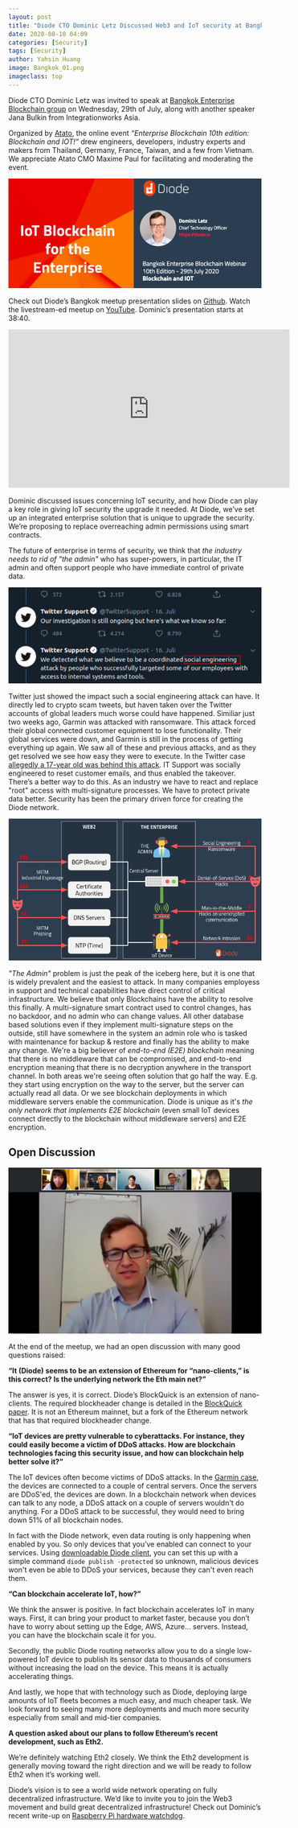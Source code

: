 ```yaml
---
layout: post
title: "Diode CTO Dominic Letz Discussed Web3 and IoT security at Bangkok Enterprise Blockchain Meetup"
date: 2020-08-10 04:09
categories: [Security]
tags: [Security]
author: Yahsin Huang
image: Bangkok_01.png
imageclass: top
---
```



Diode CTO Dominic Letz was invited to speak at [Bangkok Enterprise Blockchain group](https://www.meetup.com/Bangkok-Enterprise-Blockchain/events/271814031/) on Wednesday, 29th of July, along with another speaker Jana Bulkin from Integrationworks Asia. 

Organized by [Atato](https://www.atato.com/), the online event _“Enterprise Blockchain 10th edition: Blockchain and IOT!”_ drew engineers, developers, industry experts and makers from Thailand, Germany, France, Taiwan, and a few from Vietnam. We appreciate Atato CMO Maxime Paul for facilitating and moderating the event.

![alt_text](images/blog/Bangkok_02.png "image_tooltip")

Check out Diode’s Bangkok meetup presentation slides on [Github](https://github.com/diodechain/presentations/blob/master/Bangkok_Meetup_2020/Bangkok_Meetup_2020.pdf). Watch the livestream-ed meetup on [YouTube](https://youtu.be/tGepc4324xQ?t=2320). Dominic’s presentation starts at 38:40.


<center><iframe width="560" height="315" src="https://www.youtube.com/embed/tGepc4324xQ?start=2320" frameborder="0" allow="accelerometer; autoplay; encrypted-media; gyroscope; picture-in-picture" allowfullscreen></iframe></center>


Dominic discussed issues concerning IoT security, and how Diode can play a key role in giving IoT security the upgrade it needed. At Diode, we’ve set up an integrated enterprise solution that is unique to upgrade the security. We’re proposing to replace overreaching admin permissions using smart contracts.

The future of enterprise in terms of security, we think that _the industry needs to rid of "the admin"_ who has super-powers, in particular, the IT admin and often support people who have immediate control of private data. 

![alt_text](images/blog/Bangkok_05.png "image_tooltip")

Twitter just showed the impact such a social engineering attack can have. It directly led to crypto scam tweets, but haven taken over the Twitter accounts of global leaders much worse could have happened. Similiar just two weeks ago, Garmin was attacked with ransomware. This attack forced their global connected customer equipment to lose functionality. Their global services were down, and Garmin is still in the process of getting everything up again. We saw all of these and previous attacks, and as they get resolved we see how easy they were to execute. In the Twitter case [allegedly a 17-year old was behind this attack](https://www.nytimes.com/2020/07/31/technology/twitter-hack-arrest.html). IT Support was socially engineered to reset customer emails, and thus enabled the takeover. There’s a better way to do this. As an industry we have to react and replace "root" access with multi-signature processes. We have to protect private data better. Security has been the primary driven force for creating the Diode network.

![alt_text](images/blog/Bangkok_03.png "image_tooltip")

_"The Admin"_ problem is just the peak of the iceberg here, but it is one that is widely prevalent and the easiest to attack. In many companies employess in support and technical capabilities have direct control of critical infrastructure. We believe that only Blockchains have the ability to resolve this finally. A multi-signature smart contract used to control changes, has no backdoor, and no admin who can change values. All other database based solutions even if they implement multi-signature steps on the outside, still have somewhere in the system an admin role who is tasked with maintenance for backup & restore and finally has the ability to make any change.  We're a big believer of _end-to-end (E2E) blockchain_ meaning that there is no middleware that can be compromised, and end-to-end encryption meaning that there is no decryption anywhere in the transport channel. In both areas we're seeing often solution that go half the way. E.g. they start using encryption on the way to the server, but the server can actually read all data. Or we see blockchain deployments in which middleware servers enable the communication. Diode is unique as it's _the only network that implements E2E blockchain_ (even small IoT devices connect directly to the blockchain without middleware servers) and E2E encryption.

## Open Discussion

![alt_text](images/blog/Bangkok_04.png "image_tooltip")

At the end of the meetup, we had an open discussion with many good questions raised:

__“It (Diode) seems to be an extension of Ethereum for “nano-clients,” is this correct? Is the underlying network the Eth main net?”__

The answer is yes, it is correct. Diode’s BlockQuick is an extension of nano-clients. The required blockheader change is detailed in the [BlockQuick paper](https://eprint.iacr.org/2019/579.pdf). It is not an Ethereum mainnet, but a fork of the Ethereum network that has that required blockheader change.

__“IoT devices are pretty vulnerable to cyberattacks. For instance, they could easily become a victim of DDoS attacks. How are blockchain technologies facing this security issue, and how can blockchain help better solve it?”__

The IoT devices often become victims of DDoS attacks. In the [Garmin case](https://connect.garmin.com/status/), the devices are connected to a couple of central servers. Once the servers are DDoS'ed, the devices are down. In a blockchain network when devices can talk to any node, a DDoS attack on a couple of servers wouldn't do anything. For a DDoS attack to be successful, they would need to bring down 51% of all blockchain nodes. 

In fact with the Diode network, even data routing is only happening when enabled by you. So only devices that you’ve enabled can connect to your services. Using [downloadable Diode client](https://diode.io/download), you can set this up with a simple command  `diode publish -protected` so unknown, malicious devices won't even be able to DDoS your services, because they can't even reach them.

__“Can blockchain accelerate IoT, how?”__

We think the answer is positive. In fact blockchain accelerates IoT in many ways. First, it can bring your product to market faster, because you don’t have to worry about setting up the Edge, AWS, Azure… servers. Instead, you can have the blockchain scale it for you. 

Secondly, the public Diode routing networks allow you to do a single low-powered IoT device to publish its sensor data to thousands of consumers without increasing the load on the device. This means it is actually accelerating things. 

And lastly, we hope that with technology such as Diode, deploying large amounts of IoT fleets becomes a much easy, and much cheaper task. We look forward to seeing many more deployments and much more security especially from small and mid-tier companies.

__A question asked about our plans to follow Ethereum’s recent development, such as Eth2.__

We’re definitely watching Eth2 closely. We think the Eth2 development is generally moving toward the right direction and we will be ready to follow Eth2 when it’s working well. 

Diode’s vision is to see a world wide network operating on fully decentralized infrastructure. We’d like to invite you to join the Web3 movement and build great decentralized infrastructure! Check out Dominic’s recent write-up on [Raspberry Pi hardware watchdog](https://diode.io/raspberry%20pi/running-forever-with-the-raspberry-pi-hardware-watchdog-20202/).

